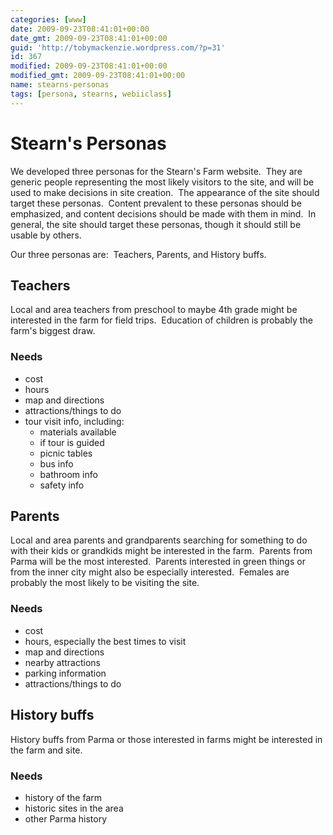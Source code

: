```yaml
---
categories: [www]
date: 2009-09-23T08:41:01+00:00
date_gmt: 2009-09-23T08:41:01+00:00
guid: 'http://tobymackenzie.wordpress.com/?p=31'
id: 367
modified: 2009-09-23T08:41:01+00:00
modified_gmt: 2009-09-23T08:41:01+00:00
name: stearns-personas
tags: [persona, stearns, webiiclass]
---
```


Stearn's Personas
=================

We developed three personas for the Stearn's Farm website.  They are generic people representing the most likely visitors to the site, and will be used to make decisions in site creation.  The appearance of the site should target these personas.  Content prevalent to these personas should be emphasized, and content decisions should be made with them in mind.  In general, the site should target these personas, though it should still be usable by others.

Our three personas are:  Teachers, Parents, and History buffs.

Teachers
--------

Local and area teachers from preschool to maybe 4th grade might be interested in the farm for field trips.  Education of children is probably the farm's biggest draw.

### Needs

- cost
- hours
- map and directions
- attractions/things to do
- tour visit info, including: 
    - materials available
    - if tour is guided
    - picnic tables
    - bus info
    - bathroom info
    - safety info

Parents
-------

Local and area parents and grandparents searching for something to do with their kids or grandkids might be interested in the farm.  Parents from Parma will be the most interested.  Parents interested in green things or from the inner city might also be especially interested.  Females are probably the most likely to be visiting the site.

### Needs

- cost
- hours, especially the best times to visit
- map and directions
- nearby attractions
- parking information
- attractions/things to do

History buffs
-------------

History buffs from Parma or those interested in farms might be interested in the farm and site.

### Needs

- history of the farm
- historic sites in the area
- other Parma history
